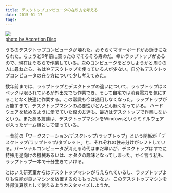 ```yaml
---
title: デスクトップコンピュータの在り方を考える
date: 2015-01-17
tags: 
---
```


[![](http://farm1.staticflickr.com/205/493303882_b1d4f47b33.jpg)](http://www.flickr.com/photos/23642145@N00/493303882)<br />[photo by Accretion Disc](http://www.flickr.com/photos/23642145@N00/493303882)

うちのデスクトップコンピュータが壊れた。おそらくマザーボードがお逝きになられた。ちょうど6年前に買ったのでそろそろ寿命だ。幸いラップトップがあるので、現在はそちらで作業している。次のコンピュータをどうしようかと周りの人に尋ねたら、もはやデスクトップを使っている人が少ない。自分もデスクトップコンピュータの在り方について少し考えてみた。

数年前までは、ラップトップとデスクトップの違いについて、ラップトップはスペックは限られているが外出先でも作業でき、そして自宅では消費電力を気にすることなく快適に作業する。この常識も今は通用しなくなった。ラップトップが万能すぎて、デスクトップマシンの必要性がどんどん低くなっている。
ハードウェアを舐めるように愛でていた僕の友達も、最近はデスクトップで作業しないという。またある友達は、デスクトップマシンをWindowsというミドルウェアが入ったゲーム機として使っている。

一昔前の「ワークステーション/デスクトップ/ラップトップ」という関係が「デスクトップ/ラップトップ/タブレット」と、それぞれの住み分けがシフトしている。パーソナルコンピュータが消える時代はまだ早いが、デスクトップはすでに特殊用途向けの機械あるいは、オタクの趣味となってしまった。かく言う私も、ラップトップ一本で十分生きていける。

とはいえ研究室からはデスクトップマシンが与えられているし、ラップトップよりも性能が良いマシンを放置するのももったいない。このデスクトップマシンを外部演算器として使えるようカスタマイズしようか。

